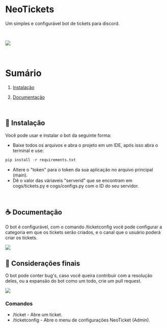 # NeoTickets
Um simples e configurável bot de tickets para discord.

<br>

![](https://i.imgur.com/GJ1MovT.png)

<br>

# Sumário
1. [Instalação](#-Instalação)

2. [Documentação](#-Documentação)
   
<br>

## 🚀 Instalação

Você pode usar e instalar o bot da seguinte forma:

- Baixe todos os arquivos e abra o projeto em um IDE, após isso abra o terminal e use:

```py
pip install -r requirements.txt
```
- Altere o "token" para o token da sua aplicação no arquivo principal (main).
- Dê o valor das váriaveis "serverid" que se encontram em cogs/tickets.py e cogs/configs.py com o ID do seu servidor.
  
<br>

## ☕ Documentação
O bot é configurável, com o comando /ticketconfig você pode configurar a categoria em que os tickets serão criados, e o canal que o usuário poderá criar os tickets.

![](https://i.imgur.com/tvXTWlX.png)

## 👀 Considerações finais
O bot pode conter bug's, caso você queira contribuir com a resolução deles, ou a expansão do bot como um todo, crie um pull request.

![](https://i.imgur.com/0G39Ji6.png)

### **Comandos**

- /ticket - Abre um ticket.
- /ticketconfig - Abre o menu de configurações NeoTicket (Admin).
